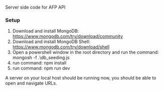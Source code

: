 Server side code for AFP API


### Setup ###
1) Download and install MongoDB: https://www.mongodb.com/try/download/community
2) Download and install MongoDB Shell: https://www.mongodb.com/try/download/shell
3) Open a powershell window in the root directory and run the command: mongosh -f .\db_seeding.js 
4) run command: npm install
5) run command: npm run dev

A server on your local host should be running now, you should be able to open and navigate URLs.